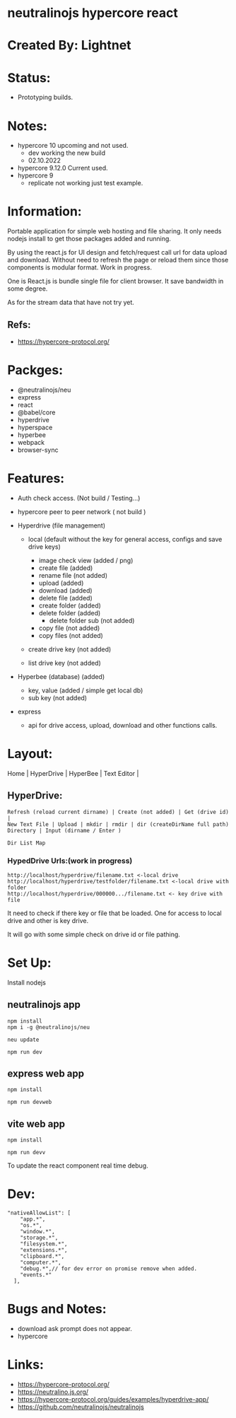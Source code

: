# neutralinojs hypercore react

# Created By: Lightnet

# Status:
- Prototyping builds.

# Notes:
- hypercore 10 upcoming and not used.
  - dev working the new build
  - 02.10.2022
- hypercore 9.12.0 Current used.
- hypercore 9
  - replicate not working just test example.

# Information:
  Portable application for simple web hosting and file sharing. It only needs nodejs install to get those packages added and running.

  By using the react.js for UI design and fetch/request call url for data upload and download. Without need to refresh the page or reload them since those components is modular format. Work in progress.

  One is React.js is bundle single file for client browser. It save bandwidth in some degree.

  As for the stream data that have not try yet.
## Refs:
- https://hypercore-protocol.org/

# Packges:
- @neutralinojs/neu
- express
- react
- @babel/core
- hyperdrive
- hyperspace
- hyperbee
- webpack
- browser-sync

# Features:
- Auth check access. (Not build / Testing...)
- hypercore peer to peer network ( not build )
- Hyperdrive (file management)
  - local (default without the key for general access, configs and save drive keys)
    - image check view (added / png)
    - create file (added)
    - rename file (not added)
    - upload (added)
    - download (added)
    - delete file (added)
    - create folder (added)
    - delete folder (added)
      - delete folder sub (not added)
    - copy file (not added)
    - copy files (not added)

  - create drive key (not added)
  - list drive key (not added)
- Hyperbee (database) (added)
  - key, value (added / simple get local db)
  - sub key (not added)

- express
  - api for drive access, upload, download and other functions calls.

# Layout:
Home | HyperDrive | HyperBee | Text Editor |


## HyperDrive:

```
Refresh (reload current dirname) | Create (not added) | Get (drive id) |
New Text File | Upload | mkdir | rmdir | dir (createDirName full path)
Directory | Input (dirname / Enter )

Dir List Map

```

### HypedDrive Urls:(work in progress)
```
http://localhost/hyperdrive/filename.txt <-local drive
http://localhost/hyperdrive/testfolder/filename.txt <-local drive with folder
http://localhost/hyperdrive/000000.../filename.txt <- key drive with file
```
  It need to check if there key or file that be loaded. One for access to local drive and other is key drive.

  It will go with some simple check on drive id or file pathing.

# Set Up:
  Install nodejs

## neutralinojs app
```
npm install
npm i -g @neutralinojs/neu

neu update

npm run dev
```
## express web app
```
npm install

npm run devweb
```

## vite web app
```
npm install

npm run devv
```
  To update the react component real time debug.

# Dev:
```
"nativeAllowList": [
    "app.*",
    "os.*",
    "window.*",
    "storage.*",
    "filesystem.*",
    "extensions.*",
    "clipboard.*",
    "computer.*",
    "debug.*",// for dev error on promise remove when added.
    "events.*"
  ],
```

# Bugs and Notes:
- download ask prompt does not appear.
- hypercore 

# Links:
- https://hypercore-protocol.org/
- https://neutralino.js.org/
- https://hypercore-protocol.org/guides/examples/hyperdrive-app/
- https://github.com/neutralinojs/neutralinojs